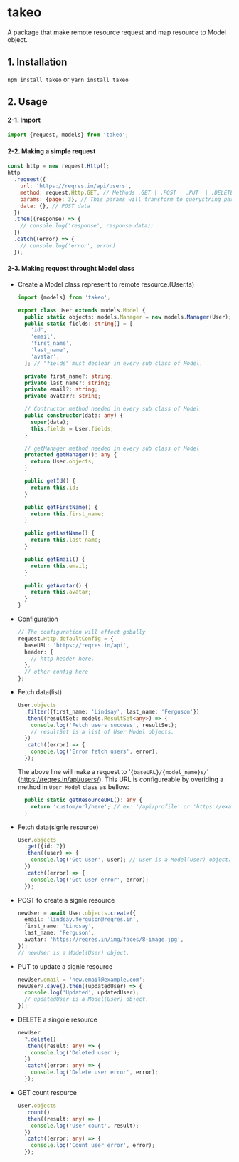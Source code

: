 # takeo

A package that make remote resource request and map resource to Model object.

## 1. Installation

`npm install takeo` or `yarn install takeo`

## 2. Usage

#### 2-1. Import

```javascript
import {request, models} from 'takeo';
```

#### 2-2. Making a simple request

```javascript
const http = new request.Http();
http
  .request({
    url: 'https://reqres.in/api/users',
    method: request.Http.GET, // Methods .GET | .POST | .PUT  | .DELETE | .PATCH
    params: {page: 3}, // This params will transform to querystring parameter
    data: {}, // POST data
  })
  .then((response) => {
    // console.log('response', response.data);
  })
  .catch((error) => {
    // console.log('error', error)
  });
```

#### 2-3. Making request throught Model class

- Create a Model class represent to remote resource.(User.ts)

  ```typescript
  import {models} from 'takeo';

  export class User extends models.Model {
    public static objects: models.Manager = new models.Manager(User); // "objects" must declear in every sub class of Model.
    public static fields: string[] = [
      'id',
      'email',
      'first_name',
      'last_name',
      'avatar',
    ]; // "fields" must declear in every sub class of Model.

    private first_name?: string;
    private last_name?: string;
    private email?: string;
    private avatar?: string;

    // Contructor method needed in every sub class of Model
    public constructor(data: any) {
      super(data);
      this.fields = User.fields;
    }

    // getManager method needed in every sub class of Model
    protected getManager(): any {
      return User.objects;
    }

    public getId() {
      return this.id;
    }

    public getFirstName() {
      return this.first_name;
    }

    public getLastName() {
      return this.last_name;
    }

    public getEmail() {
      return this.email;
    }

    public getAvatar() {
      return this.avatar;
    }
  }
  ```

- Configuration

  ```typescript
  // The configuration will effect gobally
  request.Http.defaultConfig = {
    baseURL: 'https://reqres.in/api',
    header: {
      // http header here.
    },
    // other config here
  };
  ```

- Fetch data(list)

  ```typescript
  User.objects
    .filter({first_name: 'Lindsay', last_name: 'Ferguson'})
    .then((resultSet: models.ResultSet<any>) => {
      console.log('Fetch users success', resultSet);
      // resultSet is a list of User Model objects.
    })
    .catch((error) => {
      console.log('Error fetch users', error);
    });
  ```

  The above line will make a request to '`{baseURL}/{model_name}s/`' (https://reqres.in/api/users/). This URL is configureable by overiding a method in `User Model` class as bellow:

  ```typescript
    public static getResourceURL(): any {
      return 'custom/url/here'; // ex: '/api/profile' or 'https://example.com/api/profile'
    }
  ```

- Fetch data(signle resource)

  ```typescript
  User.objects
    .get({id: 7})
    .then((user) => {
      console.log('Get user', user); // user is a Model(User) object.
    })
    .catch((error) => {
      console.log('Get user error', error);
    });
  ```

- POST to create a signle resource

  ```typescript
  newUser = await User.objects.create({
    email: 'lindsay.ferguson@reqres.in',
    first_name: 'Lindsay',
    last_name: 'Ferguson',
    avatar: 'https://reqres.in/img/faces/8-image.jpg',
  });
  // newUser is a Model(User) object.
  ```

- PUT to update a signle resource

  ```typescript
  newUser.email = 'new.email@example.com';
  newUser?.save().then((updatedUser) => {
    console.log('Updated', updatedUser);
    // updatedUser is a Model(User) object.
  });
  ```

- DELETE a singole resource

  ```typescript
  newUser
    ?.delete()
    .then((result: any) => {
      console.log('Deleted user');
    })
    .catch((error: any) => {
      console.log('Delete user error', error);
    });
  ```

- GET count resource
  ```typescript
  User.objects
    .count()
    .then((result: any) => {
      console.log('User count', result);
    })
    .catch((error: any) => {
      console.log('Count user error', error);
    });
  ```
